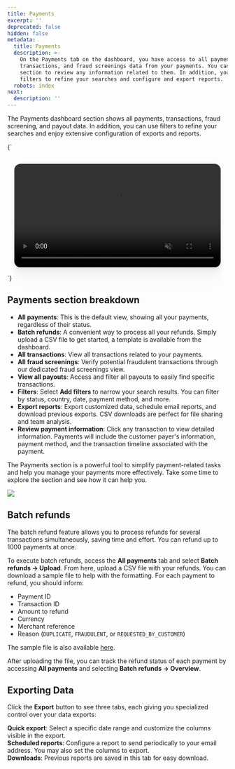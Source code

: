 ```yaml
---
title: Payments
excerpt: ''
deprecated: false
hidden: false
metadata:
  title: Payments
  description: >-
    On the Payments tab on the dashboard, you have access to all payments,
    transactions, and fraud screenings data from your payments. You can use this
    section to review any information related to them. In addition, you can use
    filters to refine your searches and configure and export reports.
  robots: index
next:
  description: ''
---
```

The Payments dashboard section shows all payments, transactions, fraud screening, and payout data. In addition, you can use filters to refine your searches and enjoy extensive configuration of exports and reports.

<HTMLBlock>{`
<div style="background-color: #FFFFF; padding: 16px; display: flex; justify-content: center; border-radius:14px;">
  <video src="https://github.com/writechoiceorg/yuno-images/raw/main/doc/yourPaymentsOperationSystem/payments-v2.mp4" loop autoplay muted playsinline style="width:100%; height:100%; border-radius:14px; display:block; object-fit:cover; background-color:rgba(0, 0, 0, 0); object-position:50% 50%; box-shadow: 0px 0px 0px 0px rgba(40, 42, 47, 0.05), 0px 3px 6px 0px rgba(40, 42, 47, 0.05), 0px 11px 11px 0px rgba(40, 42, 47, 0.04), 0px 25px 15px 0px rgba(40, 42, 47, 0.02), 0px 44px 18px 0px rgba(40, 42, 47, 0.01), 0px 69px 19px 0px rgba(40, 42, 47, 0.00);"></video>
</div>
`}</HTMLBlock>

## Payments section breakdown

* **All payments**: This is the default view, showing all your payments, regardless of their status.
* **Batch refunds**: A convenient way to process all your refunds. Simply upload a CSV file to get started, a template is available from the dashboard.
* **All transactions**: View all transactions related to your payments.
* **All fraud screenings**: Verify potential fraudulent transactions through our dedicated fraud screenings view.
* **View all payouts**: Access and filter all payouts to easily find specific transactions.
* **Filters**: Select **Add filters** to narrow your search results. You can filter by status, country, date, payment method, and more.
* **Export reports**: Export customized data, schedule email reports, and download previous exports. CSV downloads are perfect for file sharing and team analysis.
* **Review payment information**: Click any transaction to view detailed information. Payments will include the customer payer's information, payment method, and the transaction timeline associated with the payment.

The Payments section is a powerful tool to simplify payment-related tasks and help you manage your payments more effectively. Take some time to explore the section and see how it can help you.

<Image align="center" src="https://files.readme.io/d7ac0ba24083af55ea569d9203a1a08a9823460533060340e57d2c82856a8625-Payments.png" />

## Batch refunds

The batch refund feature allows you to process refunds for several transactions simultaneously, saving time and effort. You can refund up to 1000 payments at once.

 To execute batch refunds, access the **All payments** tab and select **Batch refunds → Upload**. From here, upload a CSV file with your refunds. You can download a sample file to help with the formatting. For each payment to refund, you should inform:

* Payment ID
* Transaction ID
* Amount to refund
* Currency
* Merchant reference
* Reason (`DUPLICATE`, `FRAUDULENT`, or `REQUESTED_BY_CUSTOMER`)

The sample file is also available [here](https://dashboard-assets.y.uno/samples-files/Batch_refunds_sample_file.xlsx).

After uploading the file, you can track the refund status of each payment by accessing **All payments** and selecting **Batch refunds → Overview**.

## Exporting Data

Click the **Export** button to see three tabs, each giving you specialized control over your data exports:

**Quick export**: Select a specific date range and customize the columns visible in the export.\
**Scheduled reports**: Configure a report to send periodically to your email address. You may also set the columns to export.\
**Downloads**: Previous reports are saved in this tab for easy download.
